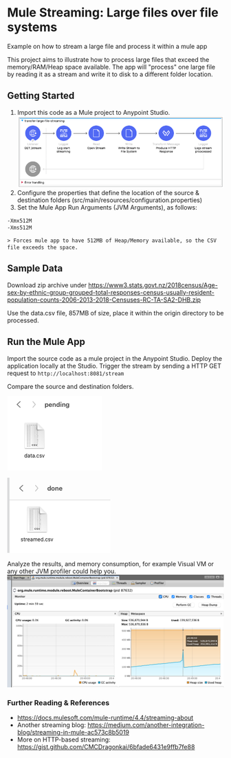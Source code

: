 # Mule Streaming: Large files over file systems
Example on how to stream a large file and process it within a mule app

This project aims to illustrate how to process large files that exceed the memory/RAM/Heap space available. The app will "process" one large file by reading it as a stream and write it to disk to a different folder location.

## Getting Started

1. Import this code as a Mule project to Anypoint Studio.
![Mule Flow Implementation](images/flow-implementation.png)
2. Configure the properties that define the location of the source & destination folders (src/main/resources/configuration.properties)
3. Set the Mule App Run Arguments (JVM Arguments), as follows:
```
-Xmx512M
-Xms512M 
```

 	> Forces mule app to have 512MB of Heap/Memory available, so the CSV file exceeds the space.

## Sample Data
Download zip archive under https://www3.stats.govt.nz/2018census/Age-sex-by-ethnic-group-grouped-total-responses-census-usually-resident-population-counts-2006-2013-2018-Censuses-RC-TA-SA2-DHB.zip

Use the data.csv file, 857MB of size, place it within the origin directory to be processed.


## Run the Mule App
Import the source code as a mule project in the Anypoint Studio.
Deploy the application locally at the Studio.
Trigger the stream by sending a HTTP GET request to ```http://localhost:8081/stream```

Compare the source and destination folders.

![source folder](images/source.png)

![destination folder](images/destination.png)

Analyze the results, and memory consumption, for example Visual VM or any other JVM profiler could help you.
![memory results](images/memory-consumption.png)


### Further Reading & References
- https://docs.mulesoft.com/mule-runtime/4.4/streaming-about
- Another streaming blog: https://medium.com/another-integration-blog/streaming-in-mule-ac573c8b5019
- More on HTTP-based streaming: https://gist.github.com/CMCDragonkai/6bfade6431e9ffb7fe88
